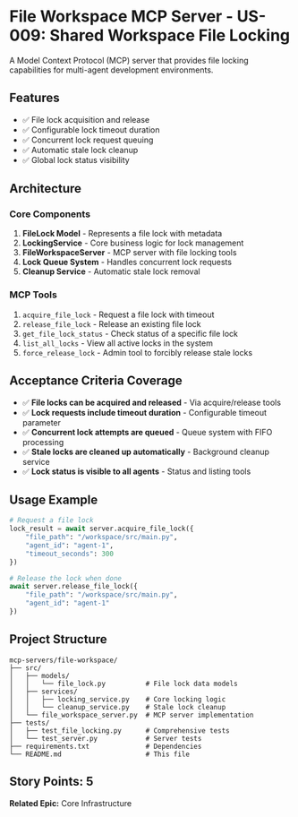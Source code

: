 # File Workspace MCP Server - US-009: Shared Workspace File Locking

A Model Context Protocol (MCP) server that provides file locking capabilities for multi-agent development environments.

## Features

- ✅ File lock acquisition and release
- ✅ Configurable lock timeout duration
- ✅ Concurrent lock request queuing
- ✅ Automatic stale lock cleanup
- ✅ Global lock status visibility

## Architecture

### Core Components

1. **FileLock Model** - Represents a file lock with metadata
2. **LockingService** - Core business logic for lock management
3. **FileWorkspaceServer** - MCP server with file locking tools
4. **Lock Queue System** - Handles concurrent lock requests
5. **Cleanup Service** - Automatic stale lock removal

### MCP Tools

1. `acquire_file_lock` - Request a file lock with timeout
2. `release_file_lock` - Release an existing file lock
3. `get_file_lock_status` - Check status of a specific file lock
4. `list_all_locks` - View all active locks in the system
5. `force_release_lock` - Admin tool to forcibly release stale locks

## Acceptance Criteria Coverage

- ✅ **File locks can be acquired and released** - Via acquire/release tools
- ✅ **Lock requests include timeout duration** - Configurable timeout parameter
- ✅ **Concurrent lock attempts are queued** - Queue system with FIFO processing
- ✅ **Stale locks are cleaned up automatically** - Background cleanup service
- ✅ **Lock status is visible to all agents** - Status and listing tools

## Usage Example

```python
# Request a file lock
lock_result = await server.acquire_file_lock({
    "file_path": "/workspace/src/main.py",
    "agent_id": "agent-1",
    "timeout_seconds": 300
})

# Release the lock when done
await server.release_file_lock({
    "file_path": "/workspace/src/main.py",
    "agent_id": "agent-1"
})
```

## Project Structure

```
mcp-servers/file-workspace/
├── src/
│   ├── models/
│   │   └── file_lock.py          # File lock data models
│   ├── services/
│   │   ├── locking_service.py    # Core locking logic
│   │   └── cleanup_service.py    # Stale lock cleanup
│   └── file_workspace_server.py  # MCP server implementation
├── tests/
│   ├── test_file_locking.py      # Comprehensive tests
│   └── test_server.py            # Server tests
├── requirements.txt              # Dependencies
└── README.md                     # This file
```

## Story Points: 5
**Related Epic:** Core Infrastructure